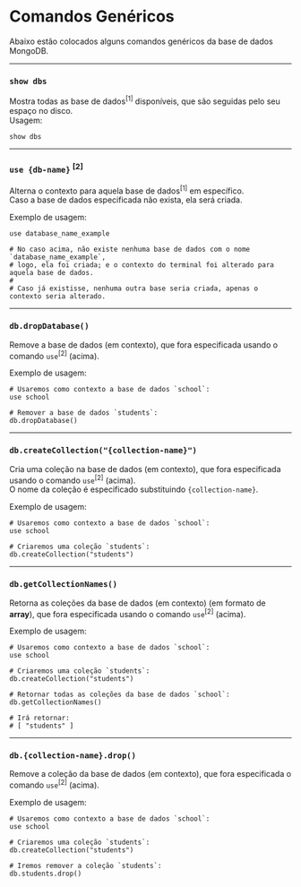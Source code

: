 # Comandos Genéricos

Abaixo estão colocados alguns comandos genéricos da base de dados MongoDB.

---

### `show dbs`

Mostra todas as base de dados<sup>[1]</sup> disponíveis, que são seguidas pelo seu espaço no disco.  
Usagem:
```shell
show dbs
```

---

### `use {db-name}` <sup>[2]</sup>

Alterna o contexto para aquela base de dados<sup>[1]</sup> em específico.  
Caso a base de dados especificada não exista, ela será criada.

Exemplo de usagem:
```shell
use database_name_example

# No caso acima, não existe nenhuma base de dados com o nome `database_name_example`,
# logo, ela foi criada; e o contexto do terminal foi alterado para aquela base de dados.
#
# Caso já existisse, nenhuma outra base seria criada, apenas o contexto seria alterado.
```

---

### `db.dropDatabase()`

Remove a base de dados (em contexto), que fora especificada usando o comando `use`<sup>[2]</sup> (acima).

Exemplo de usagem:  
```shell
# Usaremos como contexto a base de dados `school`:
use school

# Remover a base de dados `students`:
db.dropDatabase()
```

---

### `db.createCollection("{collection-name}")`

Cria uma coleção na base de dados (em contexto), que fora especificada usando o comando `use`<sup>[2]</sup> (acima).  
O nome da coleção é especificado substituindo `{collection-name}`.

Exemplo de usagem:  
```shell
# Usaremos como contexto a base de dados `school`:
use school

# Criaremos uma coleção `students`:
db.createCollection("students")
```

---

### `db.getCollectionNames()`

Retorna as coleções da base de dados (em contexto) (em formato de **array**), que fora especificada usando o comando `use`<sup>[2]</sup> (acima).

Exemplo de usagem:
```shell
# Usaremos como contexto a base de dados `school`:
use school

# Criaremos uma coleção `students`:
db.createCollection("students")

# Retornar todas as coleções da base de dados `school`:
db.getCollectionNames()

# Irá retornar:
# [ "students" ]
```

---

### `db.{collection-name}.drop()`

Remove a coleção da base de dados (em contexto), que fora especificada o comando `use`<sup>[2]</sup> (acima).

Exemplo de usagem:
```shell
# Usaremos como contexto a base de dados `school`:
use school

# Criaremos uma coleção `students`:
db.createCollection("students")

# Iremos remover a coleção `students`:
db.students.drop()
```
